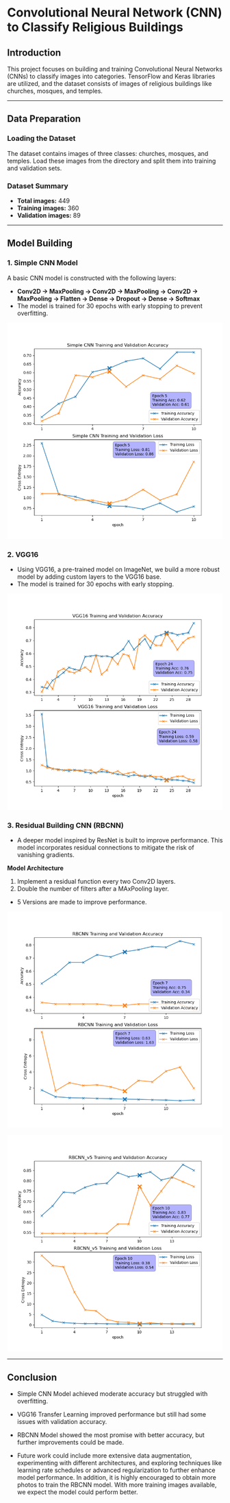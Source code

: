 # Convolutional Neural Network (CNN) to Classify Religious Buildings

## Introduction

This project focuses on building and training Convolutional Neural Networks (CNNs) to classify images into categories. TensorFlow and Keras libraries are utilized, and the dataset consists of images of religious buildings like churches, mosques, and temples.

---

## Data Preparation

### Loading the Dataset

The dataset contains images of three classes: churches, mosques, and temples. Load these images from the directory and split them into training and validation sets.

### Dataset Summary
- **Total images:** 449
- **Training images:** 360
- **Validation images:** 89

---

## Model Building

### 1. **Simple CNN Model**

A basic CNN model is constructed with the following layers:
- **Conv2D -> MaxPooling -> Conv2D -> MaxPooling -> Conv2D -> MaxPooling -> Flatten -> Dense -> Dropout -> Dense -> Softmax**
- The model is trained for 30 epochs with early stopping to prevent overfitting.

![simple_acc_loss](img/simple_acc_loss.png)

### 2. **VGG16**
- Using VGG16, a pre-trained model on ImageNet, we build a more robust model by adding custom layers to the VGG16 base.
- The model is trained for 30 epochs with early stopping.

![vgg16](img/vgg16.png)

### 3. **Residual Building CNN (RBCNN)**

- A deeper model inspired by ResNet is built to improve performance. This model incorporates residual connections to mitigate the risk of vanishing gradients.

**Model Architecture**
1. Implement a residual function every  two Conv2D layers.
2. Double the number of filters after a MAxPooling layer.

- 5 Versions are made to improve performance.

![v1](img/v1.png)

![v5](img/v5.png)

---

## Conclusion

- Simple CNN Model achieved moderate accuracy but struggled with overfitting.
- VGG16 Transfer Learning improved performance but still had some issues with validation accuracy.
- RBCNN Model showed the most promise with better accuracy, but further improvements could be made.

- Future work could include more extensive data augmentation, experimenting with different architectures, and exploring techniques like learning rate schedules or advanced regularization to further enhance model performance. In addition, it is highly encouraged to obtain more photos to train the RBCNN model. With more training images available, we expect the model could perform better.


